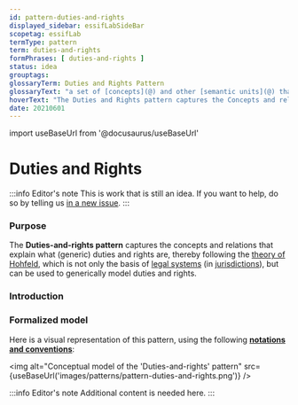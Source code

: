 ```yaml
---
id: pattern-duties-and-rights
displayed_sidebar: essifLabSideBar
scopetag: essifLab
termType: pattern
term: duties-and-rights
formPhrases: [ duties-and-rights ]
status: idea
grouptags:
glossaryTerm: Duties and Rights Pattern
glossaryText: "a set of [concepts](@) and other [semantic units](@) that can be used to explain what a generic duties and rights consists of (based on [Hofeld's theories](https://plato.stanford.edu/entries/rights/#FormRighHohfAnalSyst)), and relates it to [jurisdictions](@), [parties](@) and [legal entities](@)."
hoverText: "The Duties and Rights pattern captures the Concepts and relations that explain what a generic duties and rights consists of (based on Hofeld's theories), and relates it to Jurisdictions, Parties and Legal Entities."
date: 20210601
---
```


import useBaseUrl from '@docusaurus/useBaseUrl'

# Duties and Rights

:::info Editor's note
This is work that is still an idea. If you want to help, do so by telling us [in a new issue](https://github.com/essif-lab/framework/issues/new).
:::

### Purpose

The **Duties-and-rights pattern** captures the concepts and relations that explain what (generic) duties and rights are, thereby following the [theory of Hohfeld](https://plato.stanford.edu/entries/rights/#FormRighHohfAnalSyst), which is not only the basis of [legal systems](legal-system@) (in [jurisdictions](@)), but can be used to generically model duties and rights.

### Introduction

### Formalized model

Here is a visual representation of this pattern, using the following **[notations and conventions](../notations-and-conventions#pattern-diagram-notations)**:

<img
  alt="Conceptual model of the 'Duties-and-rights' pattern"
  src={useBaseUrl('images/patterns/pattern-duties-and-rights.png')}
/>

:::info Editor's note
Additional content is needed here.
:::
